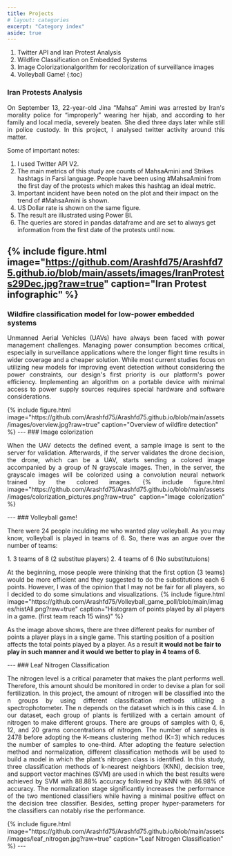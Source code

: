 ```yaml
---
title: Projects
# layout: categories
excerpt: "Category index"
aside: true
---
```

1. Twitter API and Iran Protest Analysis
2. Wildfire Classification on Embedded Systems
3. Image Colorizationalgorithm for recolorization of surveillance images
4. Volleyball Game!
{:toc}
### Iran Protests Analysis
<p style='text-align: justify;'>   
On September 13, 22-year-old Jina “Mahsa” Amini was arrested by Iran's morality police for “improperly” wearing her hijab, and according to her family and local media, severely beaten. She died three days later while still in police custody. In this project, I analysed twitter activity around this matter.
</p>
Some of important notes:

1. I used Twitter API V2. 
2. The main metrics of this study are counts of MahsaAmini and Strikes hashtags in Farsi language. People have been using #MahsaAmini from the first day of the protests which makes this hashtag an ideal metric. 
3. Important incident have been noted on the plot and their impact on the trend of #MahsaAmini is shown.
4. US Dollar rate is shown on the same figure. 
5. The result are illustrated using Power BI.
6. The queries are stored in pandas dataframe and are set to always get information from the first date of the protests until now.

{% include figure.html image="https://github.com/Arashfd75/Arashfd75.github.io/blob/main/assets/images/IranProtests29Dec.jpg?raw=true" caption="Iran Protest infographic" %}
---
### Wildfire classification model for low-power embedded systems
<p style='text-align: justify;'>   
Unmanned Aerial Vehicles (UAVs) have always been faced with power management challenges. Managing power consumption becomes critical, especially in surveillance applications where the longer flight time results in wider coverage and a cheaper solution.
While most current studies focus on utilizing new models for improving event detection without considering the power constraints, our design's first priority is our platform's power efficiency. Implementing an algorithm on a portable device with minimal access to power supply sources requires special hardware and software considerations.
</p>
{% include figure.html image="https://github.com/Arashfd75/Arashfd75.github.io/blob/main/assets/images/overview.jpg?raw=true" caption="Overview of wildfire detection" %}
---
### Image colorization
<p style='text-align: justify;'>   
When the UAV detects the defined event, a sample image is sent to
the server for validation. Afterwards, if the server validates the drone decision, the drone, which can be a
UAV, starts sending a colored image accompanied by a group of N grayscale images. Then, in the server,
the grayscale images will be colorized using a convolution neural network trained by the colored images.
{% include figure.html image="https://github.com/Arashfd75/Arashfd75.github.io/blob/main/assets/images/colorization_pictures.png?raw=true" caption="Image colorization" %}
</p>
---
### Volleyball game!
<p style='text-align: justify;'>   
There were 24 people inculding me who wanted play volleyball. As you may know, volleyball is played in teams of 6. So, there was an argue over the number of teams:
 </p>
1. 3 teams of 8 (2 substitue players)
2. 4 teams of 6 (No substitutuions)
<p style='text-align: justify;'> 
At the beginning, mose people were thinking that the first option (3 teams) would be more efficient and they suggested to do the substitutions each 6 points. However, I was of the opinion that I may not be fair for all players, so I decided to do some simulations and visualizations.
{% include figure.html image="https://github.com/Arashfd75/Volleyball_game_poll/blob/main/images/histAll.png?raw=true" caption="Histogram of points played by all players in a game. (first team reach 15 wins)" %}

As the image above shows, there are three different peaks for number of points a player plays in a single game. This starting position of a position affects the total points played by a player. As a result **it would not be fair to play in such manner and it would we better to play in 4 teams of 6.**
 </p>
---
### Leaf Nitrogen Classification
<p style='text-align: justify;'>   
The nitrogen level is a critical parameter that makes the plant performs well. Therefore, this amount should be monitored in order to devise a plan for soil fertilization. In this project, the amount of nitrogen will be classified into the n groups by using different classification methods utilizing a spectrophotometer. The n depends on the dataset which is in this case 4. In our dataset, each group of plants is fertilized with a certain amount of nitrogen to make different groups. There are groups of samples with 0, 6, 12, and 20 grams concentrations of nitrogen. The number of samples is 2478 before adopting the K-means clustering method (K=3) which reduces the number of samples to one-third. After adopting the feature selection method and normalization, different classification methods will be used to build a model in which the plant’s nitrogen class is identified. In this study, three classification methods of k-nearest neighbors (KNN), decision tree, and support vector machines (SVM) are used in which the best results were achieved by SVM with 88.88% accuracy followed by KNN with 86.98% of accuracy. The normalization stage significantly increases the performance of the two mentioned classifiers while having a minimal positive effect on the decision tree classifier. Besides, setting proper hyper-parameters for the classifiers can notably rise the performance.
 </p>
{% include figure.html image="https://github.com/Arashfd75/Arashfd75.github.io/blob/main/assets/images/leaf_nitrogen.jpg?raw=true" caption="Leaf Nitrogen Classification" %}
---



